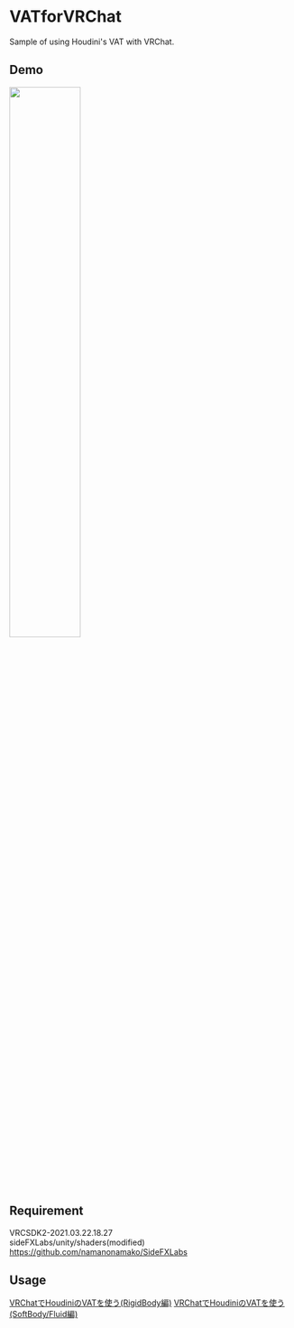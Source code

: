 VATforVRChat
====

Sample of using Houdini's VAT with VRChat.

## Demo
<img src="https://raw.github.com/wiki/namanonamako/VATforVRChat/images/output.gif" width=50%>

## Requirement
VRCSDK2-2021.03.22.18.27  
sideFXLabs/unity/shaders(modified) https://github.com/namanonamako/SideFXLabs

## Usage
[VRChatでHoudiniのVATを使う(RigidBody編)](https://qiita.com/namanonamako/items/ff11b5a135102f9259c1)
[VRChatでHoudiniのVATを使う(SoftBody/Fluid編)](https://qiita.com/namanonamako/items/be02d3750c7800e33fc2)
